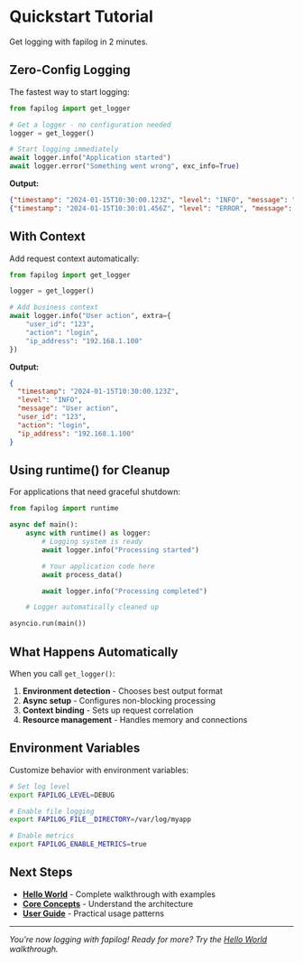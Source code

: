 # Quickstart Tutorial

Get logging with fapilog in 2 minutes.

## Zero-Config Logging

The fastest way to start logging:

```python
from fapilog import get_logger

# Get a logger - no configuration needed
logger = get_logger()

# Start logging immediately
await logger.info("Application started")
await logger.error("Something went wrong", exc_info=True)
```

**Output:**

```json
{"timestamp": "2024-01-15T10:30:00.123Z", "level": "INFO", "message": "Application started"}
{"timestamp": "2024-01-15T10:30:01.456Z", "level": "ERROR", "message": "Something went wrong", "exception": "..."}
```

## With Context

Add request context automatically:

```python
from fapilog import get_logger

logger = get_logger()

# Add business context
await logger.info("User action", extra={
    "user_id": "123",
    "action": "login",
    "ip_address": "192.168.1.100"
})
```

**Output:**

```json
{
  "timestamp": "2024-01-15T10:30:00.123Z",
  "level": "INFO",
  "message": "User action",
  "user_id": "123",
  "action": "login",
  "ip_address": "192.168.1.100"
}
```

## Using runtime() for Cleanup

For applications that need graceful shutdown:

```python
from fapilog import runtime

async def main():
    async with runtime() as logger:
        # Logging system is ready
        await logger.info("Processing started")

        # Your application code here
        await process_data()

        await logger.info("Processing completed")

    # Logger automatically cleaned up

asyncio.run(main())
```

## What Happens Automatically

When you call `get_logger()`:

1. **Environment detection** - Chooses best output format
2. **Async setup** - Configures non-blocking processing
3. **Context binding** - Sets up request correlation
4. **Resource management** - Handles memory and connections

## Environment Variables

Customize behavior with environment variables:

```bash
# Set log level
export FAPILOG_LEVEL=DEBUG

# Enable file logging
export FAPILOG_FILE__DIRECTORY=/var/log/myapp

# Enable metrics
export FAPILOG_ENABLE_METRICS=true
```

## Next Steps

- **[Hello World](hello-world.md)** - Complete walkthrough with examples
- **[Core Concepts](../core-concepts/index.md)** - Understand the architecture
- **[User Guide](../user-guide/index.md)** - Practical usage patterns

---

_You're now logging with fapilog! Ready for more? Try the [Hello World](hello-world.md) walkthrough._
